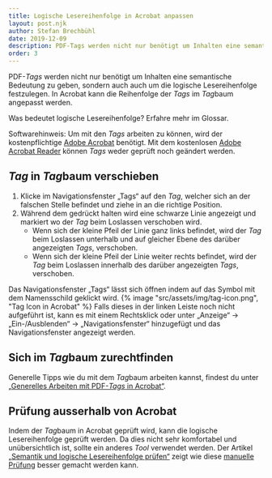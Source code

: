 ```yaml
---
title: Logische Lesereihenfolge in Acrobat anpassen
layout: post.njk
author: Stefan Brechbühl
date: 2019-12-09
description: PDF-Tags werden nicht nur benötigt um Inhalten eine semantische Bedeutung zu geben, sondern auch auch um die logische Lesereihenfolge festzulegen. In Acrobat kann die Reihenfolge der Tags im Tagbaum angepasst werden.
order: 3
---
```


PDF-_Tags_ werden nicht nur benötigt um Inhalten eine semantische Bedeutung zu geben, sondern auch auch um die logische Lesereihenfolge festzulegen. In Acrobat kann die Reihenfolge der _Tags_ im *Tag*baum angepasst werden.

<p class="note">
  Was bedeutet <Link to="/de/glossary/#logische-lesereihenfolge">logische Lesereihenfolge</Link>?
  Erfahre mehr im Glossar.
</p>

<p class="note">
  Softwarehinweis: Um mit den <em>Tags</em> arbeiten zu können, wird der kostenpflichtige 
  <a href="https://acrobat.adobe.com/ch/de/acrobat.html">Adobe Acrobat</a> benötigt. Mit dem
  kostenlosen <a href="https://get.adobe.com/de/reader/">Adobe Acrobat Reader</a> können 
  <em>Tags</em> weder geprüft noch geändert werden.
</p>

## _Tag_ in *Tag*baum verschieben

1. Klicke im Navigationsfenster „Tags“ auf den _Tag_, welcher sich an der falschen Stelle befindet und ziehe in an die richtige Position.
2. Während dem gedrückt halten wird eine schwarze Linie angezeigt und markiert wo der _Tag_ beim Loslassen verschoben wird.
   - Wenn sich der kleine Pfeil der Linie ganz links befindet, wird der _Tag_ beim Loslassen unterhalb und auf gleicher Ebene des darüber angezeigten _Tags_, verschoben.
   - Wenn sich der kleine Pfeil der Linie weiter rechts befindet, wird der _Tag_ beim Loslassen innerhalb des darüber angezeigten _Tags_, verschoben.

<p class="note">
Das Navigationsfenster „Tags“ lässt sich öffnen indem auf das Symbol mit dem Namensschild geklickt wird.
{% image "src/assets/img/tag-icon.png", "Tag Icon in Acrobat" %}
Falls dieses in der linken Leiste noch nicht aufgeführt ist, kann es mit einem Rechtsklick oder unter „Anzeige“ → „Ein-/Ausblenden“ → „Navigationsfenster“ hinzugefügt und das Navigationsfenster angezeigt werden.
</p>

## Sich im *Tag*baum zurechtfinden

Generelle Tipps wie du mit dem *Tag*baum arbeiten kannst, findest du unter [„Generelles Arbeiten mit PDF-_Tags_ in Acrobat“](/de/basics/acrobat/general-working-with-pdf-tags-in-acrobat/).

## Prüfung ausserhalb von Acrobat

Indem der *Tag*baum in Acrobat geprüft wird, kann die logische Lesereihenfolge geprüft werden. Da dies nicht sehr komfortabel und unübersichtlich ist, sollte ein anderes _Tool_ verwendet werden. Der Artikel [„Semantik und logische Lesereihenfolge prüfen“](/de/basics/general/check-semantics-and-logical-reading-order/) zeigt wie diese [manuelle Prüfung](/de/glossary/#manuelle-prüfung) besser gemacht werden kann.
